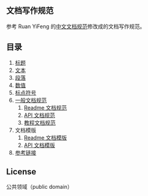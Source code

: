 ## 文档写作规范

参考 Ruan YiFeng 的[中文文档规范](https://github.com/ruanyf/document-style-guide)修改成的文档写作规范。

## 目录

1. [标题](docs/title.md)
1. [文本](docs/text.md)
1. [段落](docs/paragraph.md)
1. [数值](docs/number.md)
1. [标点符号](docs/marks.md)
1. [一般文档规范](docs/structures/structure.md)
    1. [Readme 文档规范](docs/structures/readme-structure.md)
    1. [API 文档规范](docs/structures/api-structure.md)
    1. [教程文档规范](docs/structures/tutorial-structure.md)
1. 文档模版
    1. [Readme 文档模版](docs/templates/readme-template.md)
    2. [API 文档模版](docs/templates/api-template.md)
1. [参考链接](docs/reference.md)

## License

公共领域（public domain）
